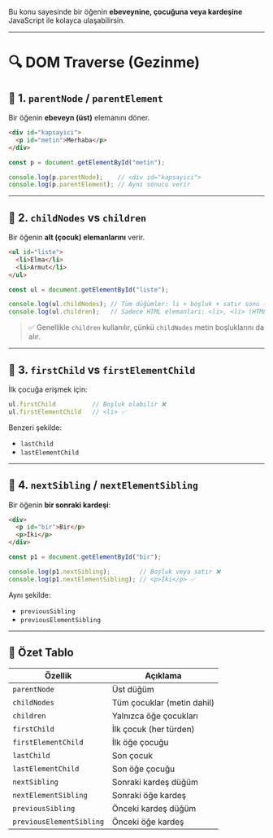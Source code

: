 
Bu konu sayesinde bir öğenin **ebeveynine, çocuğuna veya kardeşine** JavaScript ile kolayca ulaşabilirsin.

---

# 🔍 DOM Traverse (Gezinme)

## 📌 1. `parentNode` / `parentElement`

Bir öğenin **ebeveyn (üst)** elemanını döner.

```html
<div id="kapsayici">
  <p id="metin">Merhaba</p>
</div>
```

```js
const p = document.getElementById("metin");

console.log(p.parentNode);    // <div id="kapsayici">
console.log(p.parentElement); // Aynı sonucu verir
```

---

## 📌 2. `childNodes` vs `children`

Bir öğenin **alt (çocuk) elemanlarını** verir.

```html
<ul id="liste">
  <li>Elma</li>
  <li>Armut</li>
</ul>
```

```js
const ul = document.getElementById("liste");

console.log(ul.childNodes); // Tüm düğümler: li + boşluk + satır sonu (NodeList)
console.log(ul.children);   // Sadece HTML elemanları: <li>, <li> (HTMLCollection)
```

> ✅ Genellikle `children` kullanılır, çünkü `childNodes` metin boşluklarını da alır.

---


## 📌 3. `firstChild` vs `firstElementChild`

İlk çocuğa erişmek için:

```js
ul.firstChild          // Boşluk olabilir ❌
ul.firstElementChild   // <li> ✅
```

Benzeri şekilde:

- `lastChild`
- `lastElementChild`

---

## 📌 4. `nextSibling` / `nextElementSibling`

Bir öğenin **bir sonraki kardeşi**:

```html
<div>
  <p id="bir">Bir</p>
  <p>İki</p>
</div>
```

```js
const p1 = document.getElementById("bir");

console.log(p1.nextSibling);        // Boşluk veya satır ❌
console.log(p1.nextElementSibling); // <p>İki</p> ✅
```

Aynı şekilde:

- `previousSibling`
- `previousElementSibling`

---
## 🧠 Özet Tablo

| Özellik                  | Açıklama                   |
| ------------------------ | -------------------------- |
| `parentNode`             | Üst düğüm                  |
| `childNodes`             | Tüm çocuklar (metin dahil) |
| `children`               | Yalnızca öğe çocukları     |
| `firstChild`             | İlk çocuk (her türden)     |
| `firstElementChild`      | İlk öğe çocuğu             |
| `lastChild`              | Son çocuk                  |
| `lastElementChild`       | Son öğe çocuğu             |
| `nextSibling`            | Sonraki kardeş düğüm       |
| `nextElementSibling`     | Sonraki öğe kardeş         |
| `previousSibling`        | Önceki kardeş düğüm        |
| `previousElementSibling` | Önceki öğe kardeş          |
